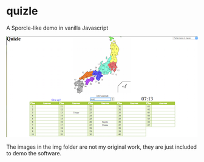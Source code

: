 quizle
======
A Sporcle-like demo in vanilla Javascript

![Quizle screenshot](screenshot.png)

The images in the img folder are not my original work, they are just included to demo the software.
